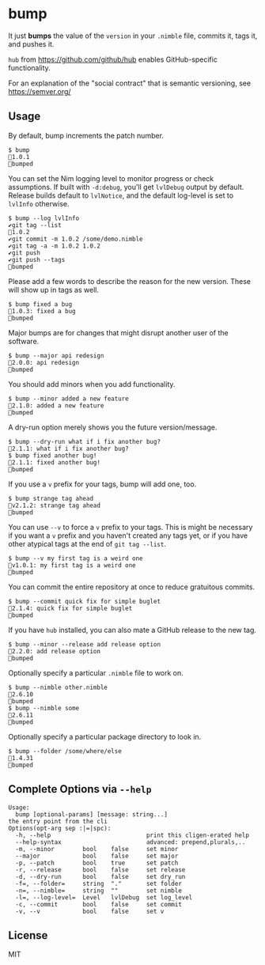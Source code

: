 # bump

It just **bumps** the value of the `version` in your `.nimble` file, commits it, tags it, and pushes it.

`hub` from https://github.com/github/hub enables GitHub-specific functionality.

For an explanation of the "social contract" that is semantic versioning, see https://semver.org/

## Usage

By default, bump increments the patch number.
```
$ bump
🎉1.0.1
🍻bumped
```

You can set the Nim logging level to monitor progress or check assumptions.
If built with `-d:debug`, you'll get `lvlDebug` output by default. Release
builds default to `lvlNotice`, and the default log-level is set to `lvlInfo`
otherwise.

```
$ bump --log lvlInfo
✔️git tag --list
🎉1.0.2
✔️git commit -m 1.0.2 /some/demo.nimble
✔️git tag -a -m 1.0.2 1.0.2
✔️git push
✔️git push --tags
🍻bumped
```

Please add a few words to describe the reason for the new version. These will
show up in tags as well.
```
$ bump fixed a bug
🎉1.0.3: fixed a bug
🍻bumped
```

Major bumps are for changes that might disrupt another user of the software.
```
$ bump --major api redesign
🎉2.0.0: api redesign
🍻bumped
```

You should add minors when you add functionality.
```
$ bump --minor added a new feature
🎉2.1.0: added a new feature
🍻bumped
```

A dry-run option merely shows you the future version/message.
```
$ bump --dry-run what if i fix another bug?
🎉2.1.1: what if i fix another bug?
$ bump fixed another bug!
🎉2.1.1: fixed another bug!
🍻bumped
```

If you use a `v` prefix for your tags, bump will add one, too.
```
$ bump strange tag ahead
🎉v2.1.2: strange tag ahead
🍻bumped
```

You can use `--v` to force a `v` prefix to your tags. This is might be
necessary if you want a `v` prefix and you haven't created any tags yet, or if
you have other atypical tags at the end of `git tag --list`.
```
$ bump --v my first tag is a weird one
🎉v1.0.1: my first tag is a weird one
🍻bumped
```

You can commit the entire repository at once to reduce gratuitous commits.
```
$ bump --commit quick fix for simple buglet
🎉2.1.4: quick fix for simple buglet
🍻bumped
```

If you have `hub` installed, you can also mate a GitHub release to the new tag.
```
$ bump --minor --release add release option
🎉2.2.0: add release option
🍻bumped
```

Optionally specify a particular `.nimble` file to work on.
```
$ bump --nimble other.nimble
🎉2.6.10
🍻bumped
$ bump --nimble some
🎉2.6.11
🍻bumped
```

Optionally specify a particular package directory to look in.
```
$ bump --folder /some/where/else
🎉1.4.31
🍻bumped
```

## Complete Options via `--help`
```
Usage:
  bump [optional-params] [message: string...]
the entry point from the cli
Options(opt-arg sep :|=|spc):
  -h, --help                           print this cligen-erated help
  --help-syntax                        advanced: prepend,plurals,..
  -m, --minor        bool    false     set minor
  --major            bool    false     set major
  -p, --patch        bool    true      set patch
  -r, --release      bool    false     set release
  -d, --dry-run      bool    false     set dry_run
  -f=, --folder=     string  "."       set folder
  -n=, --nimble=     string  ""        set nimble
  -l=, --log-level=  Level   lvlDebug  set log_level
  -c, --commit       bool    false     set commit
  -v, --v            bool    false     set v
```

## License
MIT
